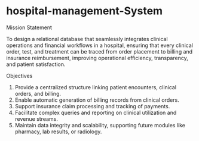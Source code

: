 # hospital-management-System

Mission Statement

To design a relational database that seamlessly integrates clinical operations and financial workflows in a hospital, ensuring that every clinical order, test, and treatment can be traced from order placement to billing and insurance reimbursement, improving operational efficiency, transparency, and patient satisfaction.

Objectives

1.	Provide a centralized structure linking patient encounters, clinical orders, and billing.
2.	Enable automatic generation of billing records from clinical orders.
3.	Support insurance claim processing and tracking of payments.
4.	Facilitate complex queries and reporting on clinical utilization and revenue streams.
5.	Maintain data integrity and scalability, supporting future modules like pharmacy, lab results, or radiology.
